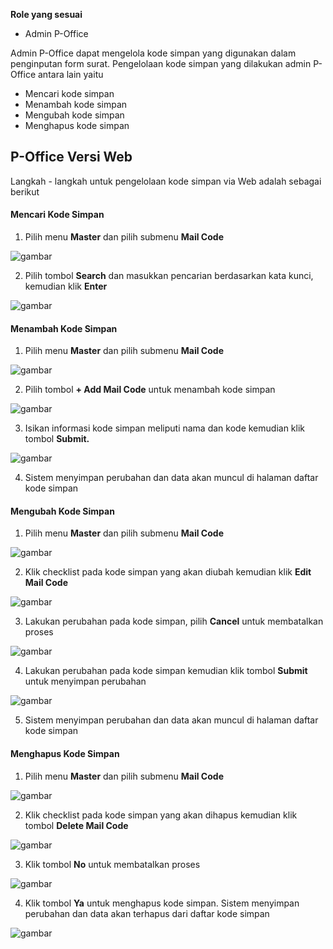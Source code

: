 **Role yang sesuai**

- Admin P-Office

Admin P-Office dapat mengelola kode simpan yang digunakan dalam penginputan form surat. Pengelolaan kode simpan yang dilakukan admin P-Office antara lain yaitu

- Mencari kode simpan
- Menambah kode simpan
- Mengubah kode simpan
- Menghapus kode simpan

## **P-Office Versi Web**

Langkah - langkah untuk pengelolaan kode simpan via Web adalah sebagai berikut

#### **Mencari Kode Simpan**

1.    Pilih menu **Master** dan pilih submenu **Mail Code**

![gambar](DataMaster/SC_DataMaster/02DM18.png)

2.    Pilih tombol **Search** dan masukkan pencarian berdasarkan kata kunci, kemudian klik **Enter**

![gambar](DataMaster/SC_DataMaster/02DM19.png)

#### **Menambah Kode Simpan**

1.    Pilih menu **Master** dan pilih submenu **Mail Code**

![gambar](DataMaster/SC_DataMaster/02DM20.png)

2.    Pilih tombol **+ Add Mail Code** untuk menambah kode simpan

![gambar](DataMaster/SC_DataMaster/02DM21.png)

3.    Isikan informasi kode simpan meliputi nama dan kode kemudian klik tombol **Submit.**

![gambar](DataMaster/SC_DataMaster/02DM22.png)

4.    Sistem menyimpan perubahan dan data akan muncul di halaman daftar kode simpan


#### **Mengubah Kode Simpan**

1.    Pilih menu **Master** dan pilih submenu **Mail Code**

![gambar](DataMaster/SC_DataMaster/02DM23.png)

2.	  Klik checklist pada kode simpan yang akan diubah kemudian klik **Edit Mail Code**

![gambar](DataMaster/SC_DataMaster/02DM24.png)

3.    Lakukan perubahan pada kode simpan, pilih **Cancel** untuk membatalkan proses

![gambar](DataMaster/SC_DataMaster/02DM25.png)

4.    Lakukan perubahan pada kode simpan kemudian klik tombol **Submit** untuk menyimpan perubahan

![gambar](DataMaster/SC_DataMaster/02DM26.png)

5.	  Sistem menyimpan perubahan dan data akan muncul di halaman daftar kode simpan


####  **Menghapus Kode Simpan**

1.    Pilih menu **Master** dan pilih submenu **Mail Code**

![gambar](DataMaster/SC_DataMaster/02DM27.png)

2.    Klik checklist pada kode simpan yang akan dihapus kemudian klik tombol **Delete Mail Code**

![gambar](DataMaster/SC_DataMaster/02DM28.png)

3.	  Klik tombol **No** untuk membatalkan proses

![gambar](DataMaster/SC_DataMaster/02DM29.png)

4.    Klik tombol **Ya** untuk menghapus kode simpan. Sistem menyimpan perubahan dan data akan terhapus dari daftar kode simpan

![gambar](DataMaster/SC_DataMaster/02DM30.png)
